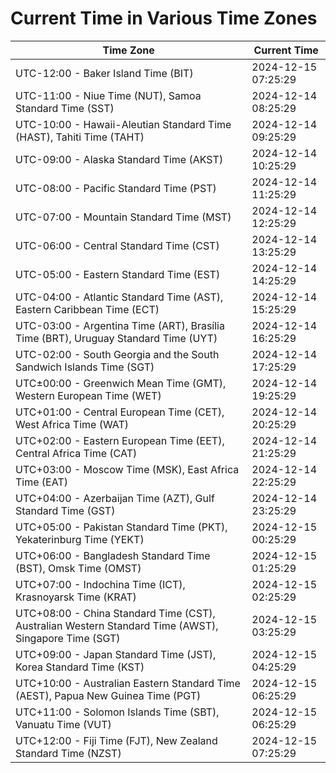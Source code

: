 # Current Time in Various Time Zones

| Time Zone | Current Time |
|-----------|--------------|
| UTC-12:00 - Baker Island Time (BIT) | 2024-12-15 07:25:29 |
| UTC-11:00 - Niue Time (NUT), Samoa Standard Time (SST) | 2024-12-14 08:25:29 |
| UTC-10:00 - Hawaii-Aleutian Standard Time (HAST), Tahiti Time (TAHT) | 2024-12-14 09:25:29 |
| UTC-09:00 - Alaska Standard Time (AKST) | 2024-12-14 10:25:29 |
| UTC-08:00 - Pacific Standard Time (PST) | 2024-12-14 11:25:29 |
| UTC-07:00 - Mountain Standard Time (MST) | 2024-12-14 12:25:29 |
| UTC-06:00 - Central Standard Time (CST) | 2024-12-14 13:25:29 |
| UTC-05:00 - Eastern Standard Time (EST) | 2024-12-14 14:25:29 |
| UTC-04:00 - Atlantic Standard Time (AST), Eastern Caribbean Time (ECT) | 2024-12-14 15:25:29 |
| UTC-03:00 - Argentina Time (ART), Brasília Time (BRT), Uruguay Standard Time (UYT) | 2024-12-14 16:25:29 |
| UTC-02:00 - South Georgia and the South Sandwich Islands Time (SGT) | 2024-12-14 17:25:29 |
| UTC±00:00 - Greenwich Mean Time (GMT), Western European Time (WET) | 2024-12-14 19:25:29 |
| UTC+01:00 - Central European Time (CET), West Africa Time (WAT) | 2024-12-14 20:25:29 |
| UTC+02:00 - Eastern European Time (EET), Central Africa Time (CAT) | 2024-12-14 21:25:29 |
| UTC+03:00 - Moscow Time (MSK), East Africa Time (EAT) | 2024-12-14 22:25:29 |
| UTC+04:00 - Azerbaijan Time (AZT), Gulf Standard Time (GST) | 2024-12-14 23:25:29 |
| UTC+05:00 - Pakistan Standard Time (PKT), Yekaterinburg Time (YEKT) | 2024-12-15 00:25:29 |
| UTC+06:00 - Bangladesh Standard Time (BST), Omsk Time (OMST) | 2024-12-15 01:25:29 |
| UTC+07:00 - Indochina Time (ICT), Krasnoyarsk Time (KRAT) | 2024-12-15 02:25:29 |
| UTC+08:00 - China Standard Time (CST), Australian Western Standard Time (AWST), Singapore Time (SGT) | 2024-12-15 03:25:29 |
| UTC+09:00 - Japan Standard Time (JST), Korea Standard Time (KST) | 2024-12-15 04:25:29 |
| UTC+10:00 - Australian Eastern Standard Time (AEST), Papua New Guinea Time (PGT) | 2024-12-15 06:25:29 |
| UTC+11:00 - Solomon Islands Time (SBT), Vanuatu Time (VUT) | 2024-12-15 06:25:29 |
| UTC+12:00 - Fiji Time (FJT), New Zealand Standard Time (NZST) | 2024-12-15 07:25:29 |
